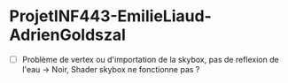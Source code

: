 # ProjetINF443-EmilieLiaud-AdrienGoldszal
- [ ] Problème de vertex ou d'importation de la skybox, pas de reflexion de l'eau -> Noir, Shader skybox ne fonctionne pas ?
